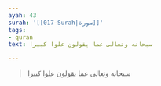 ```yaml
---
ayah: 43
surah: '[[017-Surah|سورة]]'
tags:
- quran
text: سبحانه وتعالى عما يقولون علوا كبيرا

---
```

> سبحانه وتعالى عما يقولون علوا كبيرا
